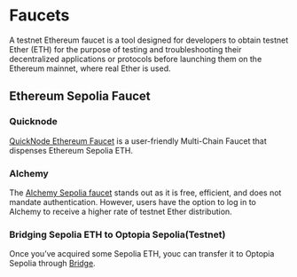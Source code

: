 # Faucets

A testnet Ethereum faucet is a tool designed for developers to obtain testnet Ether (ETH) for the purpose of testing and troubleshooting their decentralized applications or protocols before launching them on the Ethereum mainnet, where real Ether is used.&#x20;

## **Ethereum Sepolia Faucet**

### Quicknode <a href="#quicknode-2" id="quicknode-2"></a>

[QuickNode Ethereum Faucet](https://faucet.quicknode.com/ethereum/sepolia) is a user-friendly Multi-Chain Faucet that dispenses Ethereum Sepolia ETH.

### Alchemy

The [Alchemy Sepolia faucet](https://sepoliafaucet.com/) stands out as it is free, efficient, and does not mandate authentication. However, users have the option to log in to Alchemy to receive a higher rate of testnet Ether distribution.

### Bridging Sepolia ETH to Optopia Sepolia(Testnet)

Once you’ve acquired some Sepolia ETH, youc can  transfer it to Optopia Sepolia through [Bridge](https://bridge-testnet.optopia.ai/deposit).



